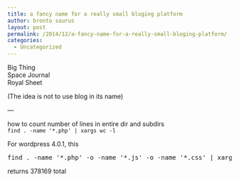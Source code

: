```yaml
---
title: a fancy name for a really small bloging platform
author: bronto saurus
layout: post
permalink: /2014/12/a-fancy-name-for-a-really-small-bloging-platform/
categories:
  - Uncategorized
---
```

Big Thing  
Space Journal  
Royal Sheet

(The idea is not to use blog in its name)

&#8212;

how to count number of lines in entire dir and subdirs  
`find . -name '*.php' | xargs wc -l`

For wordpress 4.0.1, this

<pre>find . -name '*.php' -o -name '*.js' -o -name '*.css' | xargs wc -l</pre>

returns 378169 total